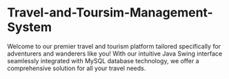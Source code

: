 # Travel-and-Toursim-Management-System
Welcome to our premier travel and tourism platform tailored specifically for adventurers and wanderers like you! With our intuitive Java Swing interface seamlessly integrated with MySQL database technology, we offer a comprehensive solution for all your travel needs.
